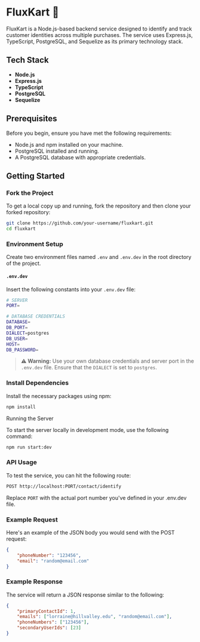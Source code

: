 # FluxKart 🛒

FluxKart is a Node.js-based backend service designed to identify and track customer identities across multiple purchases. The service uses Express.js, TypeScript, PostgreSQL, and Sequelize as its primary technology stack.

## Tech Stack

- **Node.js**
- **Express.js**
- **TypeScript**
- **PostgreSQL**
- **Sequelize**

## Prerequisites

Before you begin, ensure you have met the following requirements:

- Node.js and npm installed on your machine.
- PostgreSQL installed and running.
- A PostgreSQL database with appropriate credentials.

## Getting Started

### Fork the Project

To get a local copy up and running, fork the repository and then clone your forked repository:

```bash
git clone https://github.com/your-username/fluxkart.git
cd fluxkart
```

### Environment Setup

Create two environment files named `.env` and `.env.dev` in the root directory of the project.

#### `.env.dev`

Insert the following constants into your `.env.dev` file:
```bash
# SERVER
PORT=

# DATABASE CREDENTIALS
DATABASE=
DB_PORT=
DIALECT=postgres
DB_USER=
HOST=
DB_PASSWORD=
```
> **⚠️ Warning:** Use your own database credentials and server port in the `.env.dev` file. Ensure that the `DIALECT` is set to `postgres`.

### Install Dependencies

Install the necessary packages using npm:

```bash
npm install
```

Running the Server

To start the server locally in development mode, use the following command:

```bash
npm run start:dev
```

### API Usage

To test the service, you can hit the following route:

```bash
POST http://localhost:PORT/contact/identify
```
Replace `PORT` with the actual port number you've defined in your .env.dev file.

### Example Request

Here's an example of the JSON body you would send with the POST request:

```json
{
    "phoneNumber": "123456",
    "email": "random@email.com"
}
```

### Example Response

The service will return a JSON response similar to the following:

```json
{
    "primaryContactId": 1,
    "emails": ["lorraine@hillvalley.edu", "random@email.com"],
    "phoneNumbers": ["123456"],
    "secondaryUserIds": [23]
}
```
